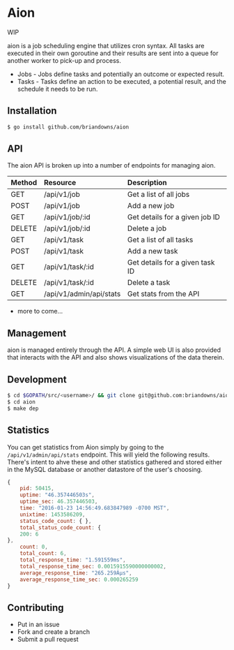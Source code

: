 # Aion

WIP

aion is a job scheduling engine that utilizes cron syntax.  All tasks are executed in their own goroutine and their results are sent into a queue for another worker to pick-up and process.

* Jobs - Jobs define tasks and potentially an outcome or expected result.
* Tasks - Tasks define an action to be executed, a potential result, and the schedule it needs to be run.

## Installation

```bash
$ go install github.com/briandowns/aion
```

## API

The aion API is broken up into a number of endpoints for managing aion.

| Method | Resource                | Description
| :----- | :-------                | :----------
| GET    | /api/v1/job             | Get a list of all jobs
| POST   | /api/v1/job             | Add a new job
| GET    | /api/v1/job/:id         | Get details for a given job ID
| DELETE | /api/v1/job/:id         | Delete a job
| GET    | /api/v1/task            | Get a list of all tasks
| POST   | /api/v1/task            | Add a new task
| GET    | /api/v1/task/:id        | Get details for a given task ID
| DELETE | /api/v1/task/:id        | Delete a task
| GET    | /api/v1/admin/api/stats | Get stats from the API

* more to come...

## Management 

aion is managed entirely through the API.  A simple web UI is also provided that interacts with the API and also shows visualizations of the data therein.

## Development

```bash
$ cd $GOPATH/src/<username>/ && git clone git@github.com:briandowns/aion.git
$ cd aion
$ make dep
```

## Statistics

You can get statistics from Aion simply by going to the `/api/v1/admin/api/stats` endpoint.  This will yield the following results.  There's intent to ahve these and other statistics gathered and stored either in the MySQL database or another datastore of the user's choosing.

```javascript
{
	pid: 50415,
	uptime: "46.357446503s",
	uptime_sec: 46.357446503,
	time: "2016-01-23 14:56:49.683847989 -0700 MST",
	unixtime: 1453586209,
	status_code_count: { },
	total_status_code_count: {
	200: 6
},
	count: 0,
	total_count: 6,
	total_response_time: "1.591559ms",
	total_response_time_sec: 0.0015915590000000002,
	average_response_time: "265.259Âµs",
	average_response_time_sec: 0.000265259
}
```

## Contributing

* Put in an issue
* Fork and create a branch
* Submit a pull request